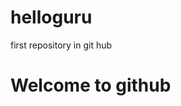 # helloguru
first repository in git hub
<html>
<head>
<title>hai</title>
</head>
<body>
<h1>Welcome to github</h1>
</body>
</html>
